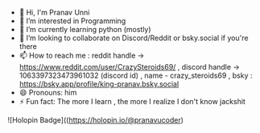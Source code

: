 - 👋 Hi, I'm Pranav Unni
- 👀 I’m interested in Programming
- 🌱 I’m currently learning python (mostly)
- 💞️ I’m looking to collaborate on Discord/Reddit or bsky.social if you're there
- 📫 How to reach me : reddit handle -> https://www.reddit.com/user/CrazySteroids69/ , discord handle -> 1063397323473961032 (discord id) , name - crazy_steroids69 , bsky : https://bsky.app/profile/king-pranav.bsky.social
- 😄 Pronouns: him
- ⚡ Fun fact: The more I learn , the more I realize I don't know jackshit
<!---
PranavU-Coder/PranavU-Coder is a ✨ special ✨ repository because its `README.md` (this file) appears on your GitHub profile.
You can click the Preview link to take a look at your changes.
--->
![Holopin Badge]((https://holopin.io/@pranavucoder)
